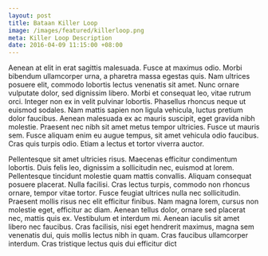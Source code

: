 ```yaml
---
layout: post
title: Bataan Killer Loop
image: /images/featured/killerloop.png
meta: Killer Loop Description
date: 2016-04-09 11:15:00 +08:00
---
```


Aenean at elit in erat sagittis malesuada. Fusce at maximus odio. Morbi bibendum ullamcorper urna, a pharetra massa egestas quis. Nam ultrices posuere elit, commodo lobortis lectus venenatis sit amet. Nunc ornare vulputate dolor, sed dignissim libero. Morbi et consequat leo, vitae rutrum orci. Integer non ex in velit pulvinar lobortis. Phasellus rhoncus neque ut euismod sodales. Nam mattis sapien non ligula vehicula, luctus pretium dolor faucibus. Aenean malesuada ex ac mauris suscipit, eget gravida nibh molestie. Praesent nec nibh sit amet metus tempor ultricies. Fusce ut mauris sem. Fusce aliquam enim eu augue tempus, sit amet vehicula odio faucibus. Cras quis turpis odio. Etiam a lectus et tortor viverra auctor.

Pellentesque sit amet ultricies risus. Maecenas efficitur condimentum lobortis. Duis felis leo, dignissim a sollicitudin nec, euismod at lorem. Pellentesque tincidunt molestie quam mattis convallis. Aliquam consequat posuere placerat. Nulla facilisi. Cras lectus turpis, commodo non rhoncus ornare, tempor vitae tortor. Fusce feugiat ultrices nulla nec sollicitudin. Praesent mollis risus nec elit efficitur finibus. Nam magna lorem, cursus non molestie eget, efficitur ac diam. Aenean tellus dolor, ornare sed placerat nec, mattis quis ex. Vestibulum et interdum mi. Aenean iaculis sit amet libero nec faucibus. Cras facilisis, nisi eget hendrerit maximus, magna sem venenatis dui, quis mollis lectus nibh in quam. Cras faucibus ullamcorper interdum. Cras tristique lectus quis dui efficitur dict

